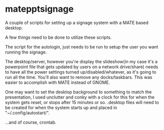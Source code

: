 # matepptsignage
A couple of scripts for setting up a signage system with a MATE based desktop.

A few things need to be done to utilize these scripts.

The script for the autologin, just needs to be run to setup the user you want running the signage.

The desktop/server, however you're display the slideshow(in my case it's a powerpoint file that gets updated by users on a network drive/share) needs to have all the power settings
turned up/disabled/whatever, as it's going to run all the time.  You'll also want to remove any docks/taskbars.  This was easier to accomplish with MATE instead of GNOME.

One may want to set the desktop background to something to match the presentation, I used unclutter and conky with a clock for this for when the system gets reset, or stops after
15 minutes or so.  .desktop files will need to be created for when the system starts up and placed in "~/.config/autostart/".

...and of course, crontab.


